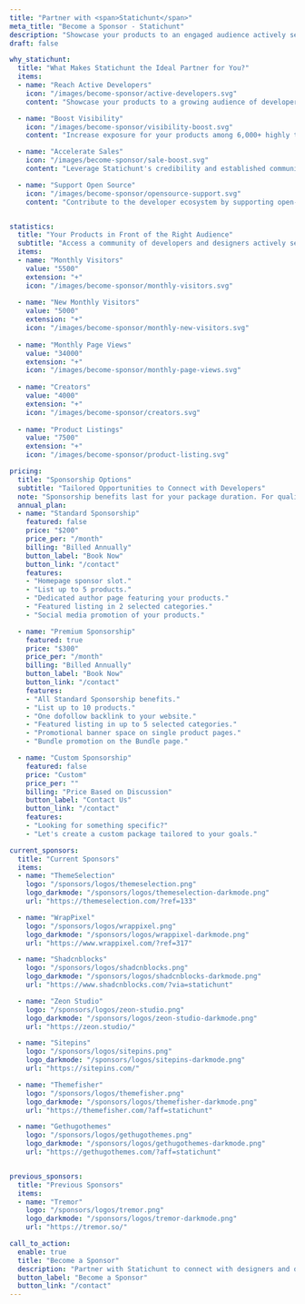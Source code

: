 ```yaml
---
title: "Partner with <span>Statichunt</span>"
meta_title: "Become a Sponsor - Statichunt"
description: "Showcase your products to an engaged audience actively seeking solutions like yours, while supporting the community."
draft: false

why_statichunt:
  title: "What Makes Statichunt the Ideal Partner for You?"
  items:
  - name: "Reach Active Developers"
    icon: "/images/become-sponsor/active-developers.svg"
    content: "Showcase your products to a growing audience of developers who trust Statichunt for their design and development needs."

  - name: "Boost Visibility"
    icon: "/images/become-sponsor/visibility-boost.svg"
    content: "Increase exposure for your products among 6,000+ highly targeted monthly visitors."

  - name: "Accelerate Sales"
    icon: "/images/become-sponsor/sale-boost.svg"
    content: "Leverage Statichunt's credibility and established community to drive qualified leads to your offerings."

  - name: "Support Open Source"
    icon: "/images/become-sponsor/opensource-support.svg"
    content: "Contribute to the developer ecosystem by supporting open-source projects and community initiatives"


statistics:
  title: "Your Products in Front of the Right Audience"
  subtitle: "Access a community of developers and designers actively searching for products like yours to power their next project."
  items:
  - name: "Monthly Visitors"
    value: "5500"
    extension: "+"
    icon: "/images/become-sponsor/monthly-visitors.svg"
  
  - name: "New Monthly Visitors"
    value: "5000"
    extension: "+"
    icon: "/images/become-sponsor/monthly-new-visitors.svg"
  
  - name: "Monthly Page Views"
    value: "34000"
    extension: "+"
    icon: "/images/become-sponsor/monthly-page-views.svg"
  
  - name: "Creators"
    value: "4000"
    extension: "+"
    icon: "/images/become-sponsor/creators.svg"
  
  - name: "Product Listings"
    value: "7500"
    extension: "+"
    icon: "/images/become-sponsor/product-listing.svg"

pricing:
  title: "Sponsorship Options"
  subtitle: "Tailored Opportunities to Connect with Developers"
  note: "Sponsorship benefits last for your package duration. For quality, sponsored products per category may be limited."
  annual_plan:
  - name: "Standard Sponsorship"
    featured: false
    price: "$200"
    price_per: "/month"
    billing: "Billed Annually"
    button_label: "Book Now"
    button_link: "/contact"
    features:
    - "Homepage sponsor slot."
    - "List up to 5 products."
    - "Dedicated author page featuring your products."
    - "Featured listing in 2 selected categories."
    - "Social media promotion of your products."

  - name: "Premium Sponsorship"
    featured: true
    price: "$300"
    price_per: "/month"
    billing: "Billed Annually"
    button_label: "Book Now"
    button_link: "/contact"
    features:
    - "All Standard Sponsorship benefits."
    - "List up to 10 products."
    - "One dofollow backlink to your website."
    - "Featured listing in up to 5 selected categories."
    - "Promotional banner space on single product pages."
    - "Bundle promotion on the Bundle page."

  - name: "Custom Sponsorship"
    featured: false
    price: "Custom"
    price_per: ""
    billing: "Price Based on Discussion"
    button_label: "Contact Us"
    button_link: "/contact"
    features:
    - "Looking for something specific?"
    - "Let's create a custom package tailored to your goals."

current_sponsors:
  title: "Current Sponsors"
  items:
  - name: "ThemeSelection"
    logo: "/sponsors/logos/themeselection.png"
    logo_darkmode: "/sponsors/logos/themeselection-darkmode.png"
    url: "https://themeselection.com/?ref=133"

  - name: "WrapPixel"
    logo: "/sponsors/logos/wrappixel.png"
    logo_darkmode: "/sponsors/logos/wrappixel-darkmode.png"
    url: "https://www.wrappixel.com/?ref=317"

  - name: "Shadcnblocks"
    logo: "/sponsors/logos/shadcnblocks.png"
    logo_darkmode: "/sponsors/logos/shadcnblocks-darkmode.png"
    url: "https://www.shadcnblocks.com/?via=statichunt"

  - name: "Zeon Studio"
    logo: "/sponsors/logos/zeon-studio.png"
    logo_darkmode: "/sponsors/logos/zeon-studio-darkmode.png"
    url: "https://zeon.studio/"

  - name: "Sitepins"
    logo: "/sponsors/logos/sitepins.png"
    logo_darkmode: "/sponsors/logos/sitepins-darkmode.png"
    url: "https://sitepins.com/"

  - name: "Themefisher"
    logo: "/sponsors/logos/themefisher.png"
    logo_darkmode: "/sponsors/logos/themefisher-darkmode.png"
    url: "https://themefisher.com/?aff=statichunt"

  - name: "Gethugothemes"
    logo: "/sponsors/logos/gethugothemes.png"
    logo_darkmode: "/sponsors/logos/gethugothemes-darkmode.png"
    url: "https://gethugothemes.com/?aff=statichunt"


previous_sponsors:
  title: "Previous Sponsors"
  items:
  - name: "Tremor"
    logo: "/sponsors/logos/tremor.png"
    logo_darkmode: "/sponsors/logos/tremor-darkmode.png"
    url: "https://tremor.so/"

call_to_action:
  enable: true
  title: "Become a Sponsor"
  description: "Partner with Statichunt to connect with designers and developers seeking products like yours. Together, let’s build a community that power the web."
  button_label: "Become a Sponsor"
  button_link: "/contact"
---
```

